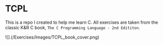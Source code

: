 # TCPL
This is a repo I created to help me learn C. All exercises are taken from the classic K&R C book, `The C Programming Language - 2nd Edititon`.

![].(/Exercises/Images/TCPL_book_cover.png)




